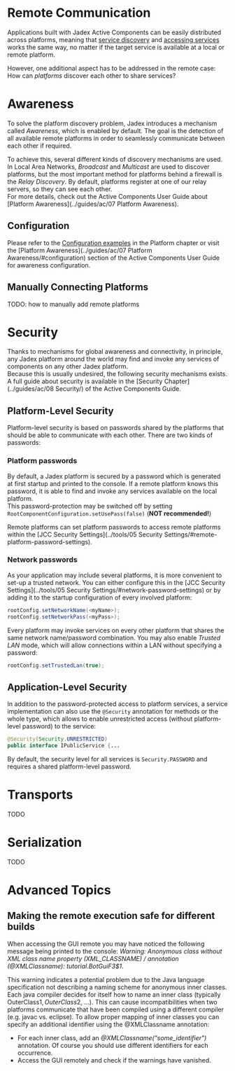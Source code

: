 # Remote Communication
Applications built with Jadex Active Components can be easily distributed across platforms, meaning that [service discovery](../services/services/#service-scopes) and [accessing services](../services/services/#accessing-services) works the same way, no matter if the target service is available at a local or remote platform.

However, one additional aspect has to be addressed in the remote case: How can *platforms* discover each other to share services?

# Awareness
To solve the platform discovery problem, Jadex introduces a mechanism called *Awareness*, which is enabled by default.
The goal is the detection of all available remote platforms in order to seamlessly communicate between each other if required. 

To achieve this, several different kinds of discovery mechanisms are used. In Local Area Networks, *Broadcast* and *Multicast* are used to discover platforms, but the most important method for platforms behind a firewall is the *Relay Discovery*. By default, platforms register at one of our relay servers, so they can see each other.  
For more details, check out the Active Components User Guide about [Platform Awareness](../guides/ac/07 Platform Awareness).


## Configuration
Please refer to the [Configuration examples](../platform/platform/#configuration-examples) in the Platform chapter or visit the [Platform Awareness](../guides/ac/07 Platform Awareness/#configuration) section of the Active Components User Guide for awareness configuration. 

## Manually Connecting Platforms

TODO: how to manually add remote platforms

# Security

Thanks to mechanisms for global awareness and connectivity, in principle, any Jadex platform around the world may find and invoke any services of components on any other Jadex platform.  
Because this is usually undesired, the following security mechanisms exists. 
A full guide about security is available in the [Security Chapter](../guides/ac/08 Security/) of the Active Components Guide.

## Platform-Level Security

Platform-level security is based on passwords shared by the platforms that should be able to communicate with each other.
There are two kinds of passwords:  

### Platform passwords
By default, a Jadex platform is secured by a password which is generated at first startup and printed to the console. If a remote platform knows this password, it is able to find and invoke any services available on the local platform.  
This password-protection may be switched off by setting ```RootComponentConfiguration.setUsePass(false)``` (**NOT recommended!**)

Remote platforms can set platform passwords to access remote platforms within the [JCC Security Settings](../tools/05 Security Settings/#remote-platform-password-settings).

### Network passwords
As your application may include several platforms, it is more convenient to set-up a trusted network.
You can either configure this in the [JCC Security Settings](../tools/05 Security Settings/#network-password-settings) or by adding it to the startup configuration of every involved platform:

```java
rootConfig.setNetworkName(<myName>);
rootConfig.setNetworkPass(<myPass>);
```

Every platform may invoke services on every other platform that shares the same network name/password combination.
You may also enable *Trusted LAN* mode, which will allow connections within a LAN without specifying a password:

```java
rootConfig.setTrustedLan(true);
```

## Application-Level Security

In addition to the password-protected access to platform services, a service implementation can also use the ```@Security``` annotation for methods or the whole type, which allows to enable unrestricted access (without platform-level password) to the service:

```java
@Security(Security.UNRESTRICTED)
public interface IPublicService {...
```

By default, the security level for all services is ```Security.PASSWORD``` and requires a shared platform-level password.

# Transports
TODO

# Serialization
TODO

# Advanced Topics 

## Making the remote execution safe for different builds

When accessing the GUI remote you may have noticed the following message being printed to the console:
*Warning: Anonymous class without XML class name property (XML_CLASSNAME) / annotation (@XMLClassname): tutorial.BotGuiF3$1*.

This warning indicates a potential problem due to the Java language specification not describing a naming scheme for anonymous inner classes. Each java compiler decides for itself how to name an inner class (typically OuterClass$1, OuterClass$2, ...). This can cause incompatibilities when two platforms communicate that have been compiled using a different compiler (e.g. javac vs. eclipse). To allow proper mapping of inner classes you can specify an additional identifier using the @XMLClassname annotation:

-   For each inner class, add an *@XMLClassname("some_identifier")* annotation. Of course you should use different identifiers for each occurrence.
-   Access the GUI remotely and check if the warnings have vanished.
